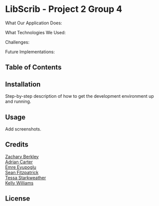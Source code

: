 # LibScrib - Project 2 Group 4

What Our Application Does:<br> 

What Technologies We Used:<br>

Challenges:<br> 

Future Implementations: 


## Table of Contents

## Installation 

Step-by-step description of how to get the development environment up and running.

## Usage

Add screenshots.

## Credits

[Zachary Berkley](https://github.com/ZBerkley88)<br>
[Adrian Carter](https://github.com/carter-adrian)<br>
[Emre Eyupoglu](https://github.com/emreyupoglu)<br>
[Sean Fitzpatrick](https://github.com/smfitz)<br>
[Tessa Starkweather](https://github.com/t-starkw)<br>
[Kelly Williams](https://github.com/kellyfayrishta)


## License

